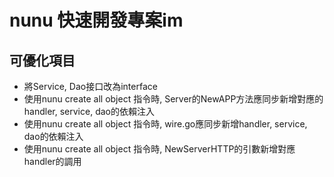 
# nunu 快速開發專案im

## 可優化項目

- 將Service, Dao接口改為interface
- 使用nunu create all object 指令時, Server的NewAPP方法應同步新增對應的handler, service, dao的依賴注入
- 使用nunu create all object 指令時, wire.go應同步新增handler, service, dao的依賴注入
- 使用nunu create all object 指令時, NewServerHTTP的引數新增對應handler的調用

